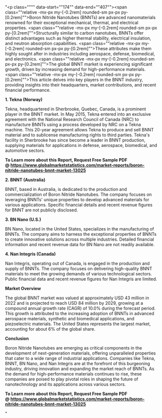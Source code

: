 "<p class="""" data-start=""174"" data-end=""407""><span class=""relative -mx-px my-[-0.2rem] rounded-sm px-px py-[0.2rem]"">Boron Nitride Nanotubes (BNNTs) are advanced nanomaterials renowned for their exceptional mechanical, thermal, and electrical properties.</span> <span class=""relative -mx-px my-[-0.2rem] rounded-sm px-px py-[0.2rem]"">Structurally similar to carbon nanotubes, BNNTs offer distinct advantages such as higher thermal stability, electrical insulation, and neutron absorption capabilities.</span> <span class=""relative -mx-px my-[-0.2rem] rounded-sm px-px py-[0.2rem]"">These attributes make them highly sought after in industries including aerospace, defense, biomedical, and electronics.</span> <span class=""relative -mx-px my-[-0.2rem] rounded-sm px-px py-[0.2rem]"">The global BNNT market is experiencing significant growth, driven by increasing demand for high-performance materials.</span> <span class=""relative -mx-px my-[-0.2rem] rounded-sm px-px py-[0.2rem]"">This article delves into key players in the BNNT industry, providing insights into their headquarters, market contributions, and recent financial performance.</span></p>
<p class="""" data-start=""409"" data-end=""430""><strong data-start=""409"" data-end=""430"">1. Tekna (Norway)</strong></p>
<p class="""" data-start=""432"" data-end=""669""><span class=""relative -mx-px my-[-0.2rem] rounded-sm px-px py-[0.2rem]"">Tekna, headquartered in Sherbrooke, Quebec, Canada, is a prominent player in the BNNT market.</span> <span class=""relative -mx-px my-[-0.2rem] rounded-sm px-px py-[0.2rem]"">In May 2015, Tekna entered into an exclusive agreement with the National Research Council of Canada (NRC) to manufacture BNNTs using a process developed by NRC on a Tekna machine.</span> <span class=""relative -mx-px my-[-0.2rem] rounded-sm px-px py-[0.2rem]"">This 20-year agreement allows Tekna to produce and sell BNNT material and to sublicense manufacturing rights to third parties.</span> <span class=""relative -mx-px my-[-0.2rem] rounded-sm px-px py-[0.2rem]"">Tekna's facility in Sherbrooke has since become a leader in BNNT production, supplying materials for applications in defense, aerospace, biomedical, and automotive sectors.</span></p>
<p class="""" data-start=""432"" data-end=""669""><span class=""relative -mx-px my-[-0.2rem] rounded-sm px-px py-[0.2rem]""><strong>To Learn more about this Report, Request Free Sample PDF @&nbsp;<a href=""https://www.globalmarketstatistics.com/market-reports/boron-nitride-nanotubes-bnnt-market-13025"">https://www.globalmarketstatistics.com/market-reports/boron-nitride-nanotubes-bnnt-market-13025</a></strong></span></p>
<p class="""" data-start=""671"" data-end=""694""><strong data-start=""671"" data-end=""694"">2. BNNT (Australia)</strong></p>
<p class="""" data-start=""696"" data-end=""861""><span class=""relative -mx-px my-[-0.2rem] rounded-sm px-px py-[0.2rem]"">BNNT, based in Australia, is dedicated to the production and commercialization of Boron Nitride Nanotubes.</span> <span class=""relative -mx-px my-[-0.2rem] rounded-sm px-px py-[0.2rem]"">The company focuses on leveraging BNNTs' unique properties to develop advanced materials for various applications.</span> <span class=""relative -mx-px my-[-0.2rem] rounded-sm px-px py-[0.2rem]"">Specific financial details and recent revenue figures for BNNT are not publicly disclosed.</span></p>
<p class="""" data-start=""863"" data-end=""884""><strong data-start=""863"" data-end=""884"">3. BN Nano (U.S.)</strong></p>
<p class="""" data-start=""886"" data-end=""1051""><span class=""relative -mx-px my-[-0.2rem] rounded-sm px-px py-[0.2rem]"">BN Nano, located in the United States, specializes in the manufacturing of BNNTs.</span> <span class=""relative -mx-px my-[-0.2rem] rounded-sm px-px py-[0.2rem]"">The company aims to harness the exceptional properties of BNNTs to create innovative solutions across multiple industries.</span> <span class=""relative -mx-px my-[-0.2rem] rounded-sm px-px py-[0.2rem]"">Detailed financial information and recent revenue data for BN Nano are not readily available.</span></p>
<p class="""" data-start=""1053"" data-end=""1081""><strong data-start=""1053"" data-end=""1081"">4. Nan Integris (Canada)</strong></p>
<p class="""" data-start=""1083"" data-end=""1248""><span class=""relative -mx-px my-[-0.2rem] rounded-sm px-px py-[0.2rem]"">Nan Integris, operating out of Canada, is engaged in the production and supply of BNNTs.</span> <span class=""relative -mx-px my-[-0.2rem] rounded-sm px-px py-[0.2rem]"">The company focuses on delivering high-quality BNNT materials to meet the growing demands of various technological sectors.</span> <span class=""relative -mx-px my-[-0.2rem] rounded-sm px-px py-[0.2rem]"">Public financial data and recent revenue figures for Nan Integris are limited.</span></p>
<p class="""" data-start=""1250"" data-end=""1269""><strong data-start=""1250"" data-end=""1269"">Market Overview</strong></p>
<p class="""" data-start=""1271"" data-end=""1516""><span class=""relative -mx-px my-[-0.2rem] rounded-sm px-px py-[0.2rem]"">The global BNNT market was valued at approximately USD 43 million in 2022 and is projected to reach USD 84 million by 2029, growing at a compound annual growth rate (CAGR) of 10.0% during the forecast period.</span> <span class=""relative -mx-px my-[-0.2rem] rounded-sm px-px py-[0.2rem]"">This growth is attributed to the increasing adoption of BNNTs in advanced aerospace materials, synthetic and biomedical applications, and piezoelectric materials.</span> <span class=""relative -mx-px my-[-0.2rem] rounded-sm px-px py-[0.2rem]"">The United States represents the largest market, accounting for about 6% of the global share.</span></p>
<p class="""" data-start=""1518"" data-end=""1532""><strong data-start=""1518"" data-end=""1532"">Conclusion</strong></p>
<p class="""" data-start=""1534"" data-end=""1699""><span class=""relative -mx-px my-[-0.2rem] rounded-sm px-px py-[0.2rem]"">Boron Nitride Nanotubes are emerging as critical components in the development of next-generation materials, offering unparalleled properties that cater to a wide range of industrial applications.</span> <span class=""relative -mx-px my-[-0.2rem] rounded-sm px-px py-[0.2rem]"">Companies like Tekna, BNNT, BN Nano, and Nan Integris are at the forefront of this burgeoning industry, driving innovation and expanding the market reach of BNNTs.</span> <span class=""relative -mx-px my-[-0.2rem] rounded-sm px-px py-[0.2rem]"">As the demand for high-performance materials continues to rise, these companies are poised to play pivotal roles in shaping the future of nanotechnology and its applications across various sectors.</span></p>
<p class="""" data-start=""1534"" data-end=""1699""><span class=""relative -mx-px my-[-0.2rem] rounded-sm px-px py-[0.2rem]""><strong>To Learn more about this Report, Request Free Sample PDF @&nbsp;<a href=""https://www.globalmarketstatistics.com/market-reports/boron-nitride-nanotubes-bnnt-market-13025"">https://www.globalmarketstatistics.com/market-reports/boron-nitride-nanotubes-bnnt-market-13025</a></strong></span></p>"
